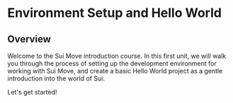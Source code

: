 # Environment Setup and Hello World

## Overview

Welcome to the Sui Move introduction course. In this first unit, we will walk you through the process of setting up the development environment for working with Sui Move, and create a basic Hello World project as a gentle introduction into the world of Sui.

Let's get started!